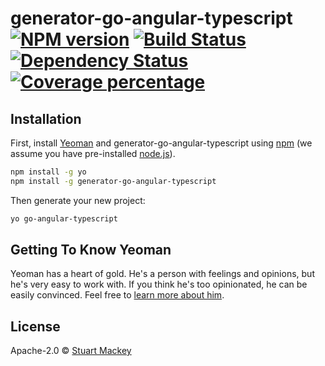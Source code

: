 # generator-go-angular-typescript [![NPM version][npm-image]][npm-url] [![Build Status][travis-image]][travis-url] [![Dependency Status][daviddm-image]][daviddm-url] [![Coverage percentage][coveralls-image]][coveralls-url]
> 

## Installation

First, install [Yeoman](http://yeoman.io) and generator-go-angular-typescript using [npm](https://www.npmjs.com/) (we assume you have pre-installed [node.js](https://nodejs.org/)).

```bash
npm install -g yo
npm install -g generator-go-angular-typescript
```

Then generate your new project:

```bash
yo go-angular-typescript
```

## Getting To Know Yeoman

Yeoman has a heart of gold. He&#39;s a person with feelings and opinions, but he&#39;s very easy to work with. If you think he&#39;s too opinionated, he can be easily convinced. Feel free to [learn more about him](http://yeoman.io/).

## License

Apache-2.0 © [Stuart Mackey]()


[npm-image]: https://badge.fury.io/js/generator-go-angular-typescript.svg
[npm-url]: https://npmjs.org/package/generator-go-angular-typescript
[travis-image]: https://travis-ci.org/stuartmackey/generator-go-angular-typescript.svg?branch=master
[travis-url]: https://travis-ci.org/stuartmackey/generator-go-angular-typescript
[daviddm-image]: https://david-dm.org/stuartmackey/generator-go-angular-typescript.svg?theme=shields.io
[daviddm-url]: https://david-dm.org/stuartmackey/generator-go-angular-typescript
[coveralls-image]: https://coveralls.io/repos/stuartmackey/generator-go-angular-typescript/badge.svg
[coveralls-url]: https://coveralls.io/r/stuartmackey/generator-go-angular-typescript
